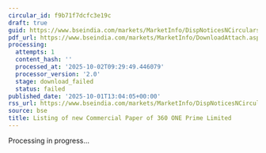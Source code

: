 ```yaml
---
circular_id: f9b71f7dcfc3e19c
draft: true
guid: https://www.bseindia.com/markets/MarketInfo/DispNoticesNCirculars.aspx?Noticeid={BF450B5B-8157-4903-8526-042FA3588EEE}&noticeno=20251001-63&dt=10/01/2025&icount=63&totcount=83&flag=0
pdf_url: https://www.bseindia.com/markets/MarketInfo/DownloadAttach.aspx?id=20251001-63&attachedId=
processing:
  attempts: 1
  content_hash: ''
  processed_at: '2025-10-02T09:29:49.446079'
  processor_version: '2.0'
  stage: download_failed
  status: failed
published_date: '2025-10-01T13:04:05+00:00'
rss_url: https://www.bseindia.com/markets/MarketInfo/DispNoticesNCirculars.aspx?Noticeid={BF450B5B-8157-4903-8526-042FA3588EEE}&noticeno=20251001-63&dt=10/01/2025&icount=63&totcount=83&flag=0
source: bse
title: Listing of new Commercial Paper of 360 ONE Prime Limited
---
```


Processing in progress...